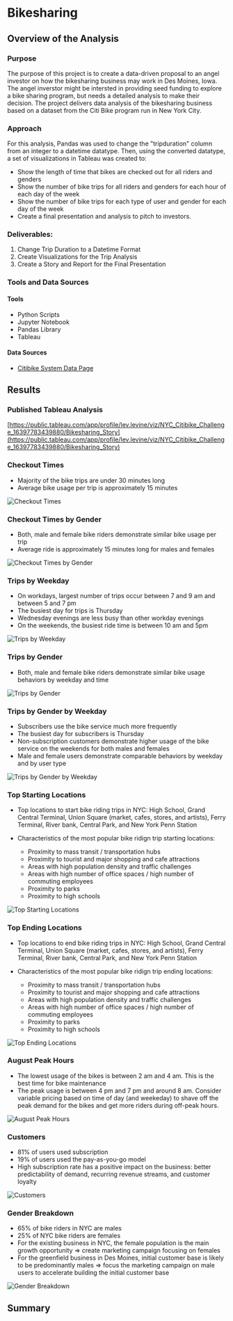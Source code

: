 # Bikesharing

## Overview of the Analysis

### Purpose

The purpose of this project is to create a data-driven proposal to an angel investor on how the bikesharing business may work in Des Moines, Iowa. The angel inverstor might be intersted in providing seed funding to explore a bike sharing program, but needs a detailed analysis to make their decision. The project delivers data analysis of the bikesharing business based on a dataset from the Citi Bike program run in New York City. 

### Approach

For this analysis, Pandas was used to change the "tripduration" column from an integer to a datetime datatype. Then, using the converted datatype, a set of visualizations in Tableau was created to:

- Show the length of time that bikes are checked out for all riders and genders
- Show the number of bike trips for all riders and genders for each hour of each day of the week
- Show the number of bike trips for each type of user and gender for each day of the week
- Create a final presentation and analysis to pitch to investors.

### Deliverables: 

1. Change Trip Duration to a Datetime Format
2. Create Visualizations for the Trip Analysis
3. Create a Story and Report for the Final Presentation

### Tools and Data Sources

#### Tools

- Python Scripts
- Jupyter Notebook
- Pandas Library
- Tableau

#### Data Sources

- [Citibike System Data Page](https://www.citibikenyc.com/system-data)

## Results

### Published Tableau Analysis

[https://public.tableau.com/app/profile/lev.levine/viz/NYC_Citibike_Challenge_16397783439880/Bikesharing_Story](https://public.tableau.com/app/profile/lev.levine/viz/NYC_Citibike_Challenge_16397783439880/Bikesharing_Story)

### Checkout Times

- Majority of the bike trips are under 30 minutes long
- Average bike usage per trip is approximately 15 minutes

![Checkout Times](/Resources/checkout_times.png)

### Checkout Times by Gender

- Both, male and female bike riders demonstrate similar bike usage per trip
- Average ride is approximately 15 minutes long for males and females

![Checkout Times by Gender](/Resources/checkout_times_by_gender.png)

### Trips by Weekday

- On workdays, largest number of trips occur between 7 and 9 am and between 5 and 7 pm
- The busiest day for trips is Thursday
- Wednesday evenings are less busy than other workday evenings
- On the weekends, the busiest ride time is between 10 am and 5pm

![Trips by Weekday](/Resources/trips_by_weekday.png)

### Trips by Gender

- Both, male and female bike riders demonstrate similar bike usage behaviors by weekday and time

![Trips by Gender](/Resources/trips_by_gender.png)

### Trips by Gender by Weekday

- Subscribers use the bike service much more frequently
- The busiest day for subscribers is Thursday
- Non-subscription customers demonstrate higher usage of the bike service on the weekends for both males and females
- Male and female users demonstrate comparable behaviors by weekday and by user type

![Trips by Gender by Weekday](/Resources/trips_by_gender_by_weekday.png)

### Top Starting Locations

- Top locations to start bike riding trips in NYC: High School, Grand Central Terminal, Union Square (market, cafes, stores, and artists), Ferry Terminal, River bank, Central Park, and New York Penn Station

- Characteristics of the most popular bike ridign trip starting locations:

    - Proximity to mass transit / transportation hubs
    - Proximity to tourist and major shopping and cafe attractions
    - Areas with high population density and traffic challenges
    - Areas with high number of office spaces / high number of commuting employees
    - Proximity to parks
    - Proximity to high schools

![Top Starting Locations](/Resources/top_starting_locations.png)

### Top Ending Locations

- Top locations to end bike riding trips in NYC: High School, Grand Central Terminal, Union Square (market, cafes, stores, and artists), Ferry Terminal, River bank, Central Park, and New York Penn Station

- Characteristics of the most popular bike ridign trip ending locations:

    - Proximity to mass transit / transportation hubs
    - Proximity to tourist and major shopping and cafe attractions
    - Areas with high population density and traffic challenges
    - Areas with high number of office spaces / high number of commuting employees
    - Proximity to parks
    - Proximity to high schools

![Top Ending Locations](/Resources/top_ending_locations.png)

### August Peak Hours

- The lowest usage of the bikes is between 2 am and 4 am. This is the best time for bike maintenance
- The peak usage is between 4 pm and 7 pm and around 8 am. Consider variable pricing based on time of day (and weekeday) to shave off the peak demand for the bikes and get more riders during off-peak hours.

![August Peak Hours](/Resources/august_peak_hours.png)

### Customers

- 81% of users used subscription
- 19% of users used the pay-as-you-go model
- High subscription rate has a positive impact on the business: better predictability of demand, recurring revenue streams, and customer loyalty

![Customers](/Resources/customers.png)

### Gender Breakdown

- 65% of bike riders in NYC are males
- 25% of NYC bike riders are females
- For the existing business in NYC, the female population is the main growth opportunity => create marketing campaign focusing on females
- For the greenfield business in Des Moines, initial customer base is likely to be predominantly males => focus the marketing campaign on male users to accelerate building the initial customer base

![Gender Breakdown](/Resources/gender_breakdown.png)

## Summary


